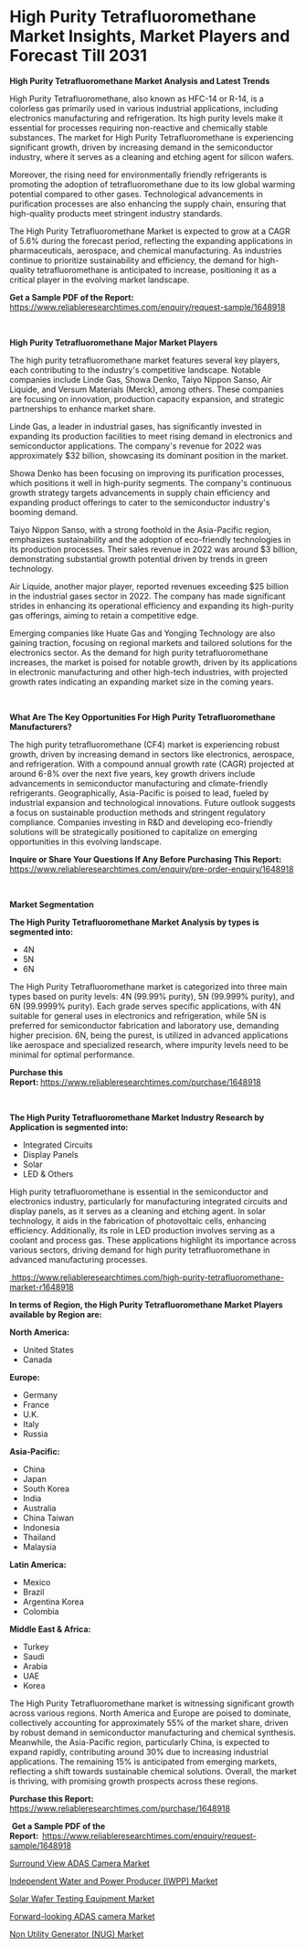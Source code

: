 <p><h1>High Purity Tetrafluoromethane Market Insights, Market Players and Forecast Till 2031</h1></p><p><strong>High Purity Tetrafluoromethane Market Analysis and Latest Trends</strong></p>
<p><p>High Purity Tetrafluoromethane, also known as HFC-14 or R-14, is a colorless gas primarily used in various industrial applications, including electronics manufacturing and refrigeration. Its high purity levels make it essential for processes requiring non-reactive and chemically stable substances. The market for High Purity Tetrafluoromethane is experiencing significant growth, driven by increasing demand in the semiconductor industry, where it serves as a cleaning and etching agent for silicon wafers. </p><p>Moreover, the rising need for environmentally friendly refrigerants is promoting the adoption of tetrafluoromethane due to its low global warming potential compared to other gases. Technological advancements in purification processes are also enhancing the supply chain, ensuring that high-quality products meet stringent industry standards. </p><p>The High Purity Tetrafluoromethane Market is expected to grow at a CAGR of 5.6% during the forecast period, reflecting the expanding applications in pharmaceuticals, aerospace, and chemical manufacturing. As industries continue to prioritize sustainability and efficiency, the demand for high-quality tetrafluoromethane is anticipated to increase, positioning it as a critical player in the evolving market landscape.</p></p>
<p><strong>Get a Sample PDF of the Report:&nbsp;</strong> <a href="https://www.reliableresearchtimes.com/enquiry/request-sample/1648918?utm_campaign=1287&utm_medium=2&utm_source=Github&utm_content=ia&utm_term=15102024&utm_id=high-purity-tetrafluoromethane">https://www.reliableresearchtimes.com/enquiry/request-sample/1648918</a></p>
<p>&nbsp;</p>
<p><strong>High Purity Tetrafluoromethane Major Market Players</strong></p>
<p><p>The high purity tetrafluoromethane market features several key players, each contributing to the industry's competitive landscape. Notable companies include Linde Gas, Showa Denko, Taiyo Nippon Sanso, Air Liquide, and Versum Materials (Merck), among others. These companies are focusing on innovation, production capacity expansion, and strategic partnerships to enhance market share.</p><p>Linde Gas, a leader in industrial gases, has significantly invested in expanding its production facilities to meet rising demand in electronics and semiconductor applications. The company's revenue for 2022 was approximately $32 billion, showcasing its dominant position in the market.</p><p>Showa Denko has been focusing on improving its purification processes, which positions it well in high-purity segments. The company's continuous growth strategy targets advancements in supply chain efficiency and expanding product offerings to cater to the semiconductor industry's booming demand.</p><p>Taiyo Nippon Sanso, with a strong foothold in the Asia-Pacific region, emphasizes sustainability and the adoption of eco-friendly technologies in its production processes. Their sales revenue in 2022 was around $3 billion, demonstrating substantial growth potential driven by trends in green technology.</p><p>Air Liquide, another major player, reported revenues exceeding $25 billion in the industrial gases sector in 2022. The company has made significant strides in enhancing its operational efficiency and expanding its high-purity gas offerings, aiming to retain a competitive edge.</p><p>Emerging companies like Huate Gas and Yongjing Technology are also gaining traction, focusing on regional markets and tailored solutions for the electronics sector. As the demand for high purity tetrafluoromethane increases, the market is poised for notable growth, driven by its applications in electronic manufacturing and other high-tech industries, with projected growth rates indicating an expanding market size in the coming years.</p></p>
<p>&nbsp;</p>
<p><strong>What Are The Key Opportunities For High Purity Tetrafluoromethane Manufacturers?</strong></p>
<p><p>The high purity tetrafluoromethane (CF4) market is experiencing robust growth, driven by increasing demand in sectors like electronics, aerospace, and refrigeration. With a compound annual growth rate (CAGR) projected at around 6-8% over the next five years, key growth drivers include advancements in semiconductor manufacturing and climate-friendly refrigerants. Geographically, Asia-Pacific is poised to lead, fueled by industrial expansion and technological innovations. Future outlook suggests a focus on sustainable production methods and stringent regulatory compliance. Companies investing in R&D and developing eco-friendly solutions will be strategically positioned to capitalize on emerging opportunities in this evolving landscape.</p></p>
<p><strong>Inquire or Share Your Questions If Any Before Purchasing This Report:</strong> <a href="https://www.reliableresearchtimes.com/enquiry/pre-order-enquiry/1648918?utm_campaign=1287&utm_medium=2&utm_source=Github&utm_content=ia&utm_term=15102024&utm_id=high-purity-tetrafluoromethane">https://www.reliableresearchtimes.com/enquiry/pre-order-enquiry/1648918</a></p>
<p>&nbsp;</p>
<p><strong>Market Segmentation</strong></p>
<p><strong>The High Purity Tetrafluoromethane Market Analysis by types is segmented into:</strong></p>
<p><ul><li>4N</li><li>5N</li><li>6N</li></ul></p>
<p><p>The High Purity Tetrafluoromethane market is categorized into three main types based on purity levels: 4N (99.99% purity), 5N (99.999% purity), and 6N (99.9999% purity). Each grade serves specific applications, with 4N suitable for general uses in electronics and refrigeration, while 5N is preferred for semiconductor fabrication and laboratory use, demanding higher precision. 6N, being the purest, is utilized in advanced applications like aerospace and specialized research, where impurity levels need to be minimal for optimal performance.</p></p>
<p><strong>Purchase this Report:&nbsp;</strong><a href="https://www.reliableresearchtimes.com/purchase/1648918?utm_campaign=1287&utm_medium=2&utm_source=Github&utm_content=ia&utm_term=15102024&utm_id=high-purity-tetrafluoromethane">https://www.reliableresearchtimes.com/purchase/1648918</a></p>
<p>&nbsp;</p>
<p><strong>The High Purity Tetrafluoromethane Market Industry Research by Application is segmented into:</strong></p>
<p><ul><li>Integrated Circuits</li><li>Display Panels</li><li>Solar</li><li>LED & Others</li></ul></p>
<p><p>High purity tetrafluoromethane is essential in the semiconductor and electronics industry, particularly for manufacturing integrated circuits and display panels, as it serves as a cleaning and etching agent. In solar technology, it aids in the fabrication of photovoltaic cells, enhancing efficiency. Additionally, its role in LED production involves serving as a coolant and process gas. These applications highlight its importance across various sectors, driving demand for high purity tetrafluoromethane in advanced manufacturing processes.</p></p>
<p><a href="https://www.reliableresearchtimes.com/high-purity-tetrafluoromethane-market-r1648918?utm_campaign=1287&utm_medium=2&utm_source=Github&utm_content=ia&utm_term=15102024&utm_id=high-purity-tetrafluoromethane">&nbsp;https://www.reliableresearchtimes.com/high-purity-tetrafluoromethane-market-r1648918</a></p>
<p><strong>In terms of Region, the High Purity Tetrafluoromethane Market Players available by Region are:</strong></p>
<p>
    <p> <strong> North America: </strong>
        <ul>
            <li>United States</li>
            <li>Canada</li>
        </ul>
        </p> 
    <p> <strong> Europe: </strong>
        <ul>
            <li>Germany</li>
            <li>France</li>
            <li>U.K.</li>
            <li>Italy</li>
            <li>Russia</li>
        </ul>
        </p> 
    <p> <strong> Asia-Pacific: </strong>
        <ul>
            <li>China</li>
            <li>Japan</li>
            <li>South Korea</li>
            <li>India</li>
            <li>Australia</li>
            <li>China Taiwan</li>
            <li>Indonesia</li>
            <li>Thailand</li>
            <li>Malaysia</li>
        </ul>
        </p> 
    <p> <strong> Latin America: </strong>
        <ul>
            <li>Mexico</li>
            <li>Brazil</li>
            <li>Argentina Korea</li>
            <li>Colombia</li>
        </ul>
        </p> 
    <p> <strong> Middle East & Africa: </strong>
        <ul>
            <li>Turkey</li>
            <li>Saudi</li>
            <li>Arabia</li>
            <li>UAE</li>
            <li>Korea</li>
        </ul>
    </p>
    </p>
<p><p>The High Purity Tetrafluoromethane market is witnessing significant growth across various regions. North America and Europe are poised to dominate, collectively accounting for approximately 55% of the market share, driven by robust demand in semiconductor manufacturing and chemical synthesis. Meanwhile, the Asia-Pacific region, particularly China, is expected to expand rapidly, contributing around 30% due to increasing industrial applications. The remaining 15% is anticipated from emerging markets, reflecting a shift towards sustainable chemical solutions. Overall, the market is thriving, with promising growth prospects across these regions.</p></p>
<p><strong>Purchase this Report: </strong><a href="https://www.reliableresearchtimes.com/purchase/1648918?utm_campaign=1287&utm_medium=2&utm_source=Github&utm_content=ia&utm_term=15102024&utm_id=high-purity-tetrafluoromethane">https://www.reliableresearchtimes.com/purchase/1648918</a></p>
<p>&nbsp;<strong>Get a Sample PDF of the Report:&nbsp;&nbsp;</strong><a href="https://www.reliableresearchtimes.com/enquiry/request-sample/1648918?utm_campaign=1287&utm_medium=2&utm_source=Github&utm_content=ia&utm_term=15102024&utm_id=high-purity-tetrafluoromethane">https://www.reliableresearchtimes.com/enquiry/request-sample/1648918</a></p>
<p><strong></strong></p>
<p><p><a href="https://www.linkedin.com/pulse/surround-view-adas-camera-market-global-regional-analysis-bbide?trk=public_post_embed_feed-article-content&utm_campaign=1287&utm_medium=2&utm_source=Github&utm_content=ia&utm_term=15102024&utm_id=high-purity-tetrafluoromethane">Surround View ADAS Camera Market</a></p><p><a href="https://www.linkedin.com/pulse/insights-independent-water-power-producer-iwpp-market-players-ridmc?trk=public_post_embed_feed-article-content&utm_campaign=1287&utm_medium=2&utm_source=Github&utm_content=ia&utm_term=15102024&utm_id=high-purity-tetrafluoromethane">Independent Water and Power Producer (IWPP) Market</a></p><p><a href="https://www.linkedin.com/pulse/solar-wafer-testing-equipment-industry-insights-report-lrt1e?trk=public_post_embed_feed-article-content&utm_campaign=1287&utm_medium=2&utm_source=Github&utm_content=ia&utm_term=15102024&utm_id=high-purity-tetrafluoromethane">Solar Wafer Testing Equipment Market</a></p><p><a href="https://www.linkedin.com/pulse/forward-looking-adas-camera-market-indicators-size-regional-breakdown-fxx9e?trk=public_post_embed_feed-article-content&utm_campaign=1287&utm_medium=2&utm_source=Github&utm_content=ia&utm_term=15102024&utm_id=high-purity-tetrafluoromethane">Forward-looking ADAS camera Market</a></p><p><a href="https://www.linkedin.com/pulse/future-innovation-global-non-utility-generator-nug-market-growth-jh9cc?trk=public_post_embed_feed-article-content&utm_campaign=1287&utm_medium=2&utm_source=Github&utm_content=ia&utm_term=15102024&utm_id=high-purity-tetrafluoromethane">Non Utility Generator (NUG) Market</a></p></p>